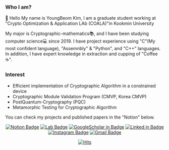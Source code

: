 ### Who I am?
👋 Hello My name is YoungBeom Kim, I am a graduate student working at "Crypto Optimization & Application LAb (COALA)"in Kookmin University

My major is Cryptographic-mathematics📚, and I have been studying computer science💻 since 2019. I have project experience using "C"(My most confident language), "Assemnbly" & "Python", and "C++" languages. In addition, I have expert knowledge in extraction and cupping of "Coffee ☕️".

### Interest
- Efficient implementation of Cryptographic Algorithm in a constrained device
- Cryptographic Module Validation Program (CMVP, Korea CMVP)
- PostQuantum-Cryptography (PQC)
- Metamorphic Testing for Cryptographic Algorithm

You can check my projects and published papers in the "Notion" below.

<div align=center>

[![Notion Badge](https://img.shields.io/badge/-Notion-white?style=flat-square&logo=Notion&logoColor=black&link=https://c11.kr/youngbeom)](https://c11.kr/youngbeom)
[![Lab Badge](https://img.shields.io/badge/-COALA-yellow?style=flat-square&logo=BandLab&logoColor=white&link=https://sites.google.com/kookmin.ac.kr/fastcrypto/)](https://sites.google.com/kookmin.ac.kr/fastcrypto/)
[![GoogleScholar in Badge](https://img.shields.io/badge/-GoogleScholar-red?style=flat-square&logo=GoogleScholar&logoColor=white&link=https://scholar.google.co.kr/citations?user=jGR5arMAAAAJ&hl=ko)](https://scholar.google.co.kr/citations?user=jGR5arMAAAAJ&hl=ko) 
[![Linked in Badge](https://img.shields.io/badge/-LinkedIn-blue?style=flat-square&logo=LinkedIn&logoColor=white&link=https://www.linkedin.com/in/%EC%98%81%EB%B2%94-%EA%B9%80-6a7b8b187/)](https://www.linkedin.com/in/%EC%98%81%EB%B2%94-%EA%B9%80-6a7b8b187/) 
[![Instagram Badge](https://img.shields.io/badge/-Instagram-dd2a7b?style=flat-square&logo=instagram&logoColor=white&link=https://www.instagram.com/0___bm/)](https://www.instagram.com/0___bm/) 
[![Gmail Badge](https://img.shields.io/badge/-Gmail-d14836?style=flat-square&logo=Gmail&logoColor=white&link=mailto:darania@kookmin.ac.kr)](mailto:darania@kookmin.ac.kr)
</div>
  
 <div align=center>

[![Hits](https://hits.seeyoufarm.com/api/count/incr/badge.svg?url=https%3A%2F%2Fgithub.com%2FYoungbeom94&count_bg=%2379C83D&title_bg=%23555555&icon=&icon_color=%23E7E7E7&title=hits&edge_flat=false)](https://hits.seeyoufarm.com)

</div>
<!--
**Youngbeom94/Youngbeom94** is a ✨ _special_ ✨ repository because its `README.md` (this file) appears on your GitHub profile.

Here are some ideas to get you started:

- 🔭 I’m currently working on ...
- 🌱 I’m currently learning ...
- 👯 I’m looking to collaborate on ...
- 🤔 I’m looking for help with ...
- 💬 Ask me about ...
- 📫 How to reach me: ...
- 😄 Pronouns: ...
- ⚡ Fun fact: ...
-->
